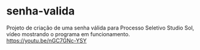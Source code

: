 # senha-valida
Projeto de  criação de uma senha válida para Processo Seletivo Studio Sol, vídeo mostrando o programa em funcionamento. https://youtu.be/nGC7GNc-YSY
